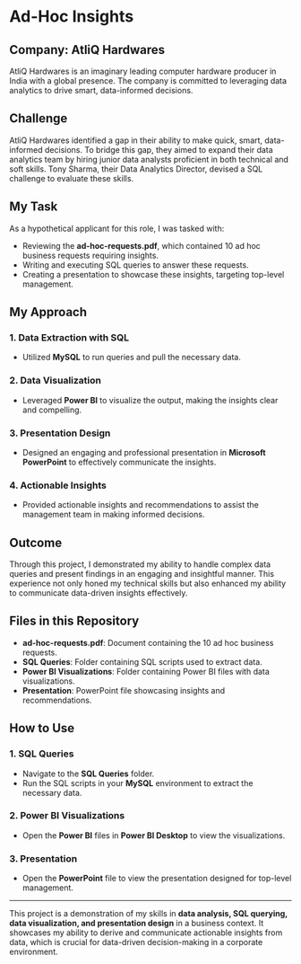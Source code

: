 # Ad-Hoc Insights

## Company: AtliQ Hardwares
AtliQ Hardwares is an imaginary leading computer hardware producer in India with a global presence. The company is committed to leveraging data analytics to drive smart, data-informed decisions.

## Challenge
AtliQ Hardwares identified a gap in their ability to make quick, smart, data-informed decisions. To bridge this gap, they aimed to expand their data analytics team by hiring junior data analysts proficient in both technical and soft skills. Tony Sharma, their Data Analytics Director, devised a SQL challenge to evaluate these skills.

## My Task
As a hypothetical applicant for this role, I was tasked with:
- Reviewing the **ad-hoc-requests.pdf**, which contained 10 ad hoc business requests requiring insights.
- Writing and executing SQL queries to answer these requests.
- Creating a presentation to showcase these insights, targeting top-level management.

## My Approach
### 1. Data Extraction with SQL
- Utilized **MySQL** to run queries and pull the necessary data.

### 2. Data Visualization
- Leveraged **Power BI** to visualize the output, making the insights clear and compelling.

### 3. Presentation Design
- Designed an engaging and professional presentation in **Microsoft PowerPoint** to effectively communicate the insights.

### 4. Actionable Insights
- Provided actionable insights and recommendations to assist the management team in making informed decisions.

## Outcome
Through this project, I demonstrated my ability to handle complex data queries and present findings in an engaging and insightful manner. This experience not only honed my technical skills but also enhanced my ability to communicate data-driven insights effectively.

## Files in this Repository
- **ad-hoc-requests.pdf**: Document containing the 10 ad hoc business requests.
- **SQL Queries**: Folder containing SQL scripts used to extract data.
- **Power BI Visualizations**: Folder containing Power BI files with data visualizations.
- **Presentation**: PowerPoint file showcasing insights and recommendations.

## How to Use
### 1. SQL Queries
- Navigate to the **SQL Queries** folder.
- Run the SQL scripts in your **MySQL** environment to extract the necessary data.

### 2. Power BI Visualizations
- Open the **Power BI** files in **Power BI Desktop** to view the visualizations.

### 3. Presentation
- Open the **PowerPoint** file to view the presentation designed for top-level management.

---
This project is a demonstration of my skills in **data analysis, SQL querying, data visualization, and presentation design** in a business context. It showcases my ability to derive and communicate actionable insights from data, which is crucial for data-driven decision-making in a corporate environment.

